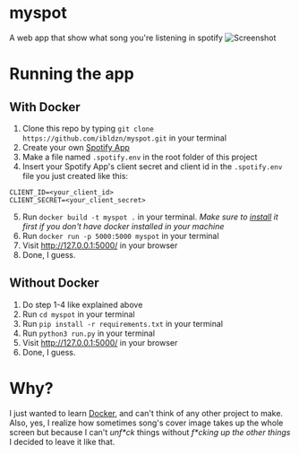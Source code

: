 # myspot

A web app that show what song you're listening in spotify
![Screenshot](https://i.imgur.com/7YONKBn.png)

# Running the app

## With Docker

1. Clone this repo by typing `git clone https://github.com/ibldzn/myspot.git` in your terminal
2. Create your own [Spotify App](https://developer.spotify.com/)
3. Make a file named `.spotify.env` in the root folder of this project
4. Insert your Spotify App's client secret and client id in the `.spotify.env` file you just created like this:

```
CLIENT_ID=<your_client_id>
CLIENT_SECRET=<your_client_secret>
```

5. Run `docker build -t myspot .` in your terminal. _Make sure to [install](https://docs.docker.com/get-docker/) it first if you don't have docker installed in your machine_
6. Run `docker run -p 5000:5000 myspot` in your terminal
7. Visit http://127.0.0.1:5000/ in your browser
8. Done, I guess.

## Without Docker

1. Do step 1-4 like explained above
2. Run `cd myspot` in your terminal
3. Run `pip install -r requirements.txt` in your terminal
4. Run `python3 run.py` in your terminal
5. Visit http://127.0.0.1:5000/ in your browser
6. Done, I guess.

# Why?

I just wanted to learn [Docker](https://www.docker.com/), and can't think of any other project to make. Also, yes, I realize how sometimes song's cover image takes up the whole screen but because I can't _unf\*ck_ things without _f\*cking up the other things_ I decided to leave it like that.
